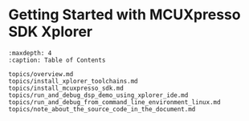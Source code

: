 # Getting Started with MCUXpresso SDK Xplorer


```{tocTree}
:maxdepth: 4
:caption: Table of Contents

topics/overview.md
topics/install_xplorer_toolchains.md
topics/install_mcuxpresso_sdk.md
topics/run_and_debug_dsp_demo_using_xplorer_ide.md
topics/run_and_debug_from_command_line_environment_linux.md
topics/note_about_the_source_code_in_the_document.md
```